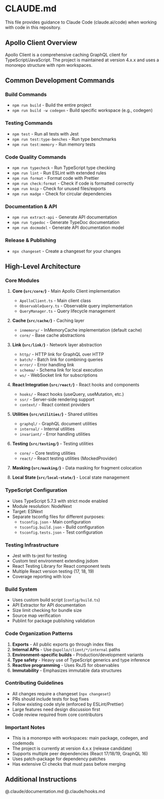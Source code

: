 # CLAUDE.md

This file provides guidance to Claude Code (claude.ai/code) when working with code in this repository.

## Apollo Client Overview

Apollo Client is a comprehensive caching GraphQL client for TypeScript/JavaScript. The project is maintained at version 4.x.x and uses a monorepo structure with npm workspaces.

## Common Development Commands

### Build Commands
- `npm run build` - Build the entire project
- `npm run build -w codegen` - Build specific workspace (e.g., codegen)

### Testing Commands
- `npm test` - Run all tests with Jest
- `npm run test:type-benches` - Run type benchmarks
- `npm run test:memory` - Run memory tests

### Code Quality Commands
- `npm run typecheck` - Run TypeScript type checking
- `npm run lint` - Run ESLint with extended rules
- `npm run format` - Format code with Prettier
- `npm run check:format` - Check if code is formatted correctly
- `npm run knip` - Check for unused files/exports
- `npm run madge` - Check for circular dependencies

### Documentation & API
- `npm run extract-api` - Generate API documentation
- `npm run typedoc` - Generate TypeDoc documentation
- `npm run docmodel` - Generate API documentation model

### Release & Publishing
- `npx changeset` - Create a changeset for your changes

## High-Level Architecture

### Core Modules

1. **Core (`src/core/`)** - Main Apollo Client implementation
   - `ApolloClient.ts` - Main client class
   - `ObservableQuery.ts` - Observable query implementation
   - `QueryManager.ts` - Query lifecycle management

2. **Cache (`src/cache/`)** - Caching layer
   - `inmemory/` - InMemoryCache implementation (default cache)
   - `core/` - Base cache abstractions

3. **Link (`src/link/`)** - Network layer abstraction
   - `http/` - HTTP link for GraphQL over HTTP
   - `batch/` - Batch link for combining queries
   - `error/` - Error handling link
   - `schema/` - Schema link for local execution
   - `ws/` - WebSocket link for subscriptions

4. **React Integration (`src/react/`)** - React hooks and components
   - `hooks/` - React hooks (useQuery, useMutation, etc.)
   - `ssr/` - Server-side rendering support
   - `context/` - React context providers

5. **Utilities (`src/utilities/`)** - Shared utilities
   - `graphql/` - GraphQL document utilities
   - `internal/` - Internal utilities
   - `invariant/` - Error handling utilities

6. **Testing (`src/testing/`)** - Testing utilities
   - `core/` - Core testing utilities
   - `react/` - React testing utilities (MockedProvider)

7. **Masking (`src/masking/`)** - Data masking for fragment colocation

8. **Local State (`src/local-state/`)** - Local state management

### TypeScript Configuration

- Uses TypeScript 5.7.3 with strict mode enabled
- Module resolution: NodeNext
- Target: ESNext
- Separate tsconfig files for different purposes:
  - `tsconfig.json` - Main configuration
  - `tsconfig.build.json` - Build configuration
  - `tsconfig.tests.json` - Test configuration

### Testing Infrastructure

- Jest with ts-jest for testing
- Custom test environment extending jsdom
- React Testing Library for React component tests
- Multiple React version testing (17, 18, 19)
- Coverage reporting with lcov

### Build System

- Uses custom build script (`config/build.ts`)
- API Extractor for API documentation
- Size limit checking for bundle size
- Source map verification
- Publint for package publishing validation

### Code Organization Patterns

1. **Exports** - All public exports go through index files
2. **Internal APIs** - Use `@apollo/client/*/internal` paths
3. **Environment-specific builds** - Production/development variants
4. **Type safety** - Heavy use of TypeScript generics and type inference
5. **Reactive programming** - Uses RxJS for observables
6. **Immutability** - Emphasizes immutable data structures

### Contributing Guidelines

- All changes require a changeset (`npx changeset`)
- PRs should include tests for bug fixes
- Follow existing code style (enforced by ESLint/Prettier)
- Large features need design discussion first
- Code review required from core contributors

### Important Notes

- This is a monorepo with workspaces: main package, codegen, and codemods
- The project is currently at version 4.x.x (release candidate)
- Supports multiple peer dependencies (React 17/18/19, GraphQL 16)
- Uses patch-package for dependency patches
- Has extensive CI checks that must pass before merging

## Additional Instructions
@.claude/documentation.md
@.claude/hooks.md

